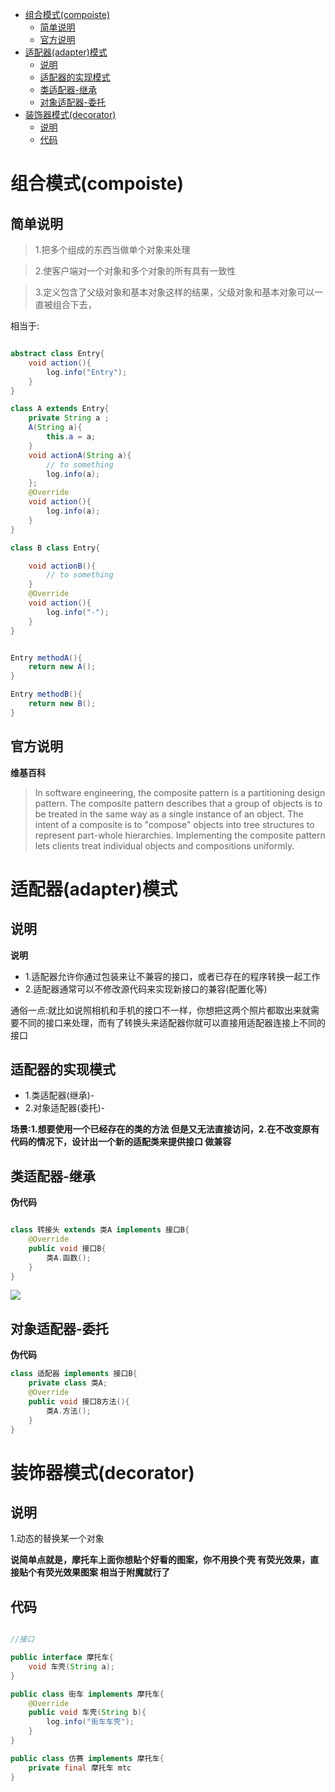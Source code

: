 <!-- TOC -->

- [组合模式(compoiste)](#组合模式compoiste)
  - [简单说明](#简单说明)
  - [官方说明](#官方说明)
- [适配器(adapter)模式](#适配器adapter模式)
  - [说明](#说明)
  - [适配器的实现模式](#适配器的实现模式)
  - [类适配器-继承](#类适配器-继承)
  - [对象适配器-委托](#对象适配器-委托)
- [装饰器模式(decorator)](#装饰器模式decorator)
  - [说明](#说明-1)
  - [代码](#代码)

<!-- /TOC -->

# 组合模式(compoiste)

## 简单说明



> 1.把多个组成的东西当做单个对象来处理

> 2.使客户端对一个对象和多个对象的所有具有一致性

> 3.定义包含了父级对象和基本对象这样的结果，父级对象和基本对象可以一直被组合下去，

相当于: 

```java

abstract class Entry{
    void action(){
        log.info("Entry");
    }
}

class A extends Entry{
    private String a ;
    A(String a){
        this.a = a;
    }
    void actionA(String a){
        // to something
        log.info(a);
    };
    @Override
    void action(){
        log.info(a);
    }
}

class B class Entry{

    void actionB(){
        // to something
    }
    @Override
    void action(){
        log.info("-");
    }
}


Entry methodA(){
    return new A();
}

Entry methodB(){
    return new B();
}

```


## 官方说明

**维基百科**

> In software engineering, the composite pattern is a partitioning design pattern. The composite pattern describes that a group of objects is to be treated in the same way as a single instance of an object. The intent of a composite is to "compose" objects into tree structures to represent part-whole hierarchies. Implementing the composite pattern lets clients treat individual objects and compositions uniformly.







# 适配器(adapter)模式

## 说明

**说明**
- 1.适配器允许你通过包装来让不兼容的接口，或者已存在的程序转换一起工作
- 2.适配器通常可以不修改源代码来实现新接口的兼容(配置化等)

通俗一点:就比如说照相机和手机的接口不一样，你想把这两个照片都取出来就需要不同的接口来处理，而有了转换头来适配器你就可以直接用适配器连接上不同的接口

## 适配器的实现模式
- 1.类适配器(继承)- 
- 2.对象适配器(委托)- 

**场景:1.想要使用一个已经存在的类的方法 但是又无法直接访问，2.在不改变原有代码的情况下，设计出一个新的适配类来提供接口 做兼容**

## 类适配器-继承


**伪代码**

```java

class 转接头 extends 类A implements 接口B{
    @Override
    public void 接口B{
        类A.函数();
    }
}

```

![](https://xiaoboblog-bucket.oss-cn-hangzhou.aliyuncs.com/blog/20220707194217.png)



## 对象适配器-委托

**伪代码**

```java
class 适配器 implements 接口B{
    private class 类A;
    @Override
    public void 接口B方法(){
        类A.方法();
    }
}

```



# 装饰器模式(decorator)

## 说明


1.动态的替换某一个对象

**说简单点就是，摩托车上面你想贴个好看的图案，你不用换个壳 有荧光效果，直接贴个有荧光效果图案 相当于附魔就行了**

## 代码

```java

//接口

public interface 摩托车{
    void 车壳(String a);
}

public class 街车 implements 摩托车{
    @Override
    public void 车壳(String b){
        log.info("街车车壳");
    }
}

public class 仿赛 implements 摩托车{
    private final 摩托车 mtc
} 

```



